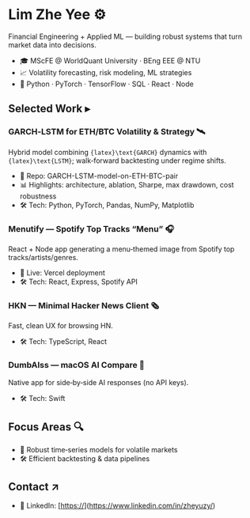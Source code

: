 # Lim Zhe Yee ⚙️

Financial Engineering + Applied ML — building robust systems that turn market data into decisions.

- 🎓 MScFE @ WorldQuant University · BEng EEE @ NTU
- 📈 Volatility forecasting, risk modeling, ML strategies
- 🧠 Python · PyTorch · TensorFlow · SQL · React · Node

## Selected Work ▸
### GARCH‑LSTM for ETH/BTC Volatility & Strategy 🛰️
Hybrid model combining `{latex}\text{GARCH}` dynamics with `{latex}\text{LSTM}`; walk‑forward backtesting under regime shifts.
- 🔗 Repo: GARCH-LSTM-model-on-ETH-BTC-pair
- 📊 Highlights: architecture, ablation, Sharpe, max drawdown, cost robustness
- 🛠️ Tech: Python, PyTorch, Pandas, NumPy, Matplotlib

### Menutify — Spotify Top Tracks “Menu” 🎧
React + Node app generating a menu‑themed image from Spotify top tracks/artists/genres.
- 🚀 Live: Vercel deployment
- 🛠️ Tech: React, Express, Spotify API

### HKN — Minimal Hacker News Client 🗞️
Fast, clean UX for browsing HN.
- 🛠 Tech: TypeScript, React

### DumbAIss — macOS AI Compare 🧩
Native app for side‑by‑side AI responses (no API keys).
- 🛠️ Tech: Swift

## Focus Areas 🔍
- 📐 Robust time‑series models for volatile markets
- 🛠️ Efficient backtesting & data pipelines

## Contact ↗
- 🔗 LinkedIn: [[https://](https://www.linkedin.com/in/zheyuzy/)](https://www.linkedin.com/in/zheyuzy/)
